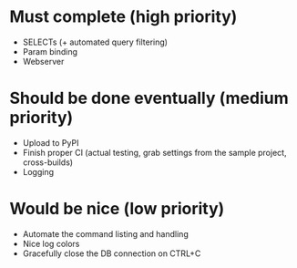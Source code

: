 # Must complete (high priority)
- SELECTs (+ automated query filtering)
- Param binding
- Webserver

# Should be done eventually (medium priority)
- Upload to PyPI
- Finish proper CI (actual testing, grab settings from the sample project, cross-builds)
- Logging

# Would be nice (low priority)
- Automate the command listing and handling
- Nice log colors
- Gracefully close the DB connection on CTRL+C
